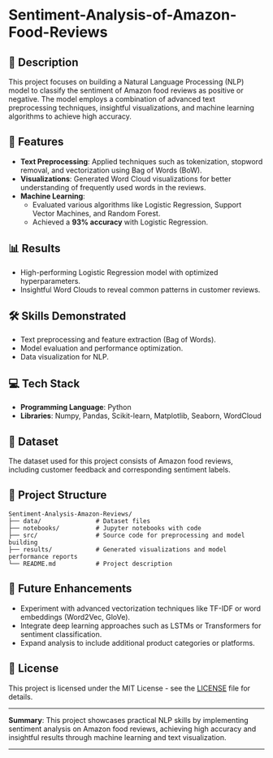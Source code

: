 # Sentiment-Analysis-of-Amazon-Food-Reviews
## 📄 Description  
This project focuses on building a Natural Language Processing (NLP) model to classify the sentiment of Amazon food reviews as positive or negative. The model employs a combination of advanced text preprocessing techniques, insightful visualizations, and machine learning algorithms to achieve high accuracy.

## 🚀 Features  
- **Text Preprocessing**: Applied techniques such as tokenization, stopword removal, and vectorization using Bag of Words (BoW).  
- **Visualizations**: Generated Word Cloud visualizations for better understanding of frequently used words in the reviews.  
- **Machine Learning**:  
  - Evaluated various algorithms like Logistic Regression, Support Vector Machines, and Random Forest.  
  - Achieved a **93% accuracy** with Logistic Regression.  

## 📊 Results  
- High-performing Logistic Regression model with optimized hyperparameters.  
- Insightful Word Clouds to reveal common patterns in customer reviews.  

## 🛠️ Skills Demonstrated  
- Text preprocessing and feature extraction (Bag of Words).  
- Model evaluation and performance optimization.  
- Data visualization for NLP.  

## 💻 Tech Stack  
- **Programming Language**: Python  
- **Libraries**: Numpy, Pandas, Scikit-learn, Matplotlib, Seaborn, WordCloud  

## 📁 Dataset  
The dataset used for this project consists of Amazon food reviews, including customer feedback and corresponding sentiment labels.  

## 📂 Project Structure  
```
Sentiment-Analysis-Amazon-Reviews/
├── data/               # Dataset files
├── notebooks/          # Jupyter notebooks with code
├── src/                # Source code for preprocessing and model building
├── results/            # Generated visualizations and model performance reports
└── README.md           # Project description
```

## 🔮 Future Enhancements  
- Experiment with advanced vectorization techniques like TF-IDF or word embeddings (Word2Vec, GloVe).  
- Integrate deep learning approaches such as LSTMs or Transformers for sentiment classification.  
- Expand analysis to include additional product categories or platforms.  

## 📝 License  
This project is licensed under the MIT License - see the [LICENSE](LICENSE) file for details.

---

**Summary**: This project showcases practical NLP skills by implementing sentiment analysis on Amazon food reviews, achieving high accuracy and insightful results through machine learning and text visualization.

---
